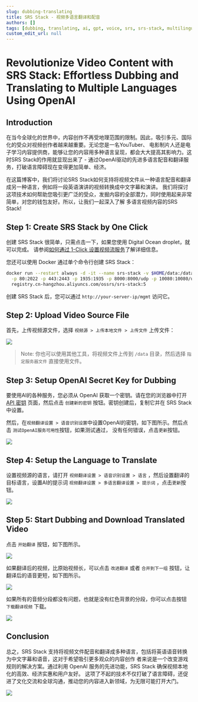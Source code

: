 ```yaml
---
slug: dubbing-translating
title: SRS Stack - 视频多语言翻译和配音
authors: []
tags: [dubbing, translating, ai, gpt, voice, srs, srs-stack, multilingual]
custom_edit_url: null
---
```


# Revolutionize Video Content with SRS Stack: Effortless Dubbing and Translating to Multiple Languages Using OpenAI

## Introduction

在当今全球化的世界中，内容创作不再受地理范围的限制。因此，吸引多元、国际化的受众对视频创作者越来越重要。无论您是一名YouTuber、
电影制片人还是电子学习内容提供商，能够让您的内容用多种语言呈现，都会大大提高其影响力。这时SRS Stack的作用就显现出来了 - 
通过OpenAI驱动的先进多语言配音和翻译服务，打破语言障碍现在变得更加简单、经济。

<!--truncate-->

在这篇博客中，我们将讨论SRS Stack如何支持将视频文件从一种语言配音和翻译成另一种语言，例如将一段英语演讲的视频转换成中文字幕和演讲。
我们将探讨这项技术如何帮助您吸引更广泛的受众，发掘内容的全部潜力，同时使用起来非常简单，对您的钱包友好。所以，让我们一起深入了解
多语言视频内容的SRS Stack!

## Step 1: Create SRS Stack by One Click

创建 SRS Stack 很简单，只需点击一下，如果您使用 Digital Ocean droplet，就可以完成。
请参阅[如何通过 1-Click 设置视频流服务](./2022-04-09-SRS-Stack-Tutorial.md)了解详细信息。

您还可以使用 Docker 通过单个命令行创建 SRS Stack：

```bash
docker run --restart always -d -it --name srs-stack -v $HOME/data:/data \
  -p 80:2022 -p 443:2443 -p 1935:1935 -p 8000:8000/udp -p 10080:10080/udp \
  registry.cn-hangzhou.aliyuncs.com/ossrs/srs-stack:5
```

创建 SRS Stack 后，您可以通过 `http://your-server-ip/mgmt` 访问它。

## Step 2: Upload Video Source File

首先，上传视频源文件，选择 `视频源 > 上传本地文件 > 上传文件` 上传文件：

![](/img/blog-2024-02-21-21.png)

> Note: 你也可以使用其他工具，将视频文件上传到 `/data` 目录，然后选择 `指定服务器文件` 直接使用文件。

## Step 3: Setup OpenAI Secret Key for Dubbing

要使用AI的各种服务，您必须从 OpenAI 获取一个密钥。请在您的浏览器中打开 [API 密钥](https://platform.openai.com/api-keys)
页面，然后点击 `创建新的密钥` 按钮。密钥创建后，复制它并在 SRS Stack 中设置。

然后，在`视频翻译设置 > 语音识别设置`中设置OpenAI的密钥，如下图所示。然后点击 `测试OpenAI服务可用性`按钮，如果测试通过，
没有任何错误，点击`更新`按钮。

![](/img/blog-2024-02-21-22.png)

## Step 4: Setup the Language to Translate

设置视频源的语言，请打开 `视频翻译设置 > 语音识别设置 > 语言` ，然后设置翻译的目标语言，设置AI的提示词 
`视频翻译设置 > 多语言翻译设置 > 提示词` ，点击`更新`按钮。

![](/img/blog-2024-02-21-23.png)

## Step 5: Start Dubbing and Download Translated Video

点击 `开始翻译` 按钮，如下图所示。

![](/img/blog-2024-02-21-24.png)

如果翻译后的视频，比原始视频长，可以点击 `改进翻译` 或者 `合并到下一组` 按钮，让翻译后的语音更短，如下图所示。

![](/img/blog-2024-02-21-25.png)

如果所有的音频分段都没有问题，也就是没有红色背景的分段，你可以点击按钮 `下载翻译视频` 下载。

![](/img/blog-2024-02-21-26.png)

## Conclusion

总之，SRS Stack 支持将视频文件配音和翻译成多种语言，包括将英语语音转换为中文字幕和语音，这对于希望吸引更多观众的内容创作
者来说是一个改变游戏规则的解决方案。通过利用 OpenAI 服务的先进功能，SRS Stack 确保视频本地化的高效、经济实惠和用户友好。
这项了不起的技术不仅打破了语言障碍，还促进了文化交流和全球沟通，推动您的内容进入新领域，为无限可能打开大门。

![](https://ossrs.net/gif/v1/sls.gif?site=ossrs.net&path=/lts/blog-zh/2024-02-21-dubbing-translating)

